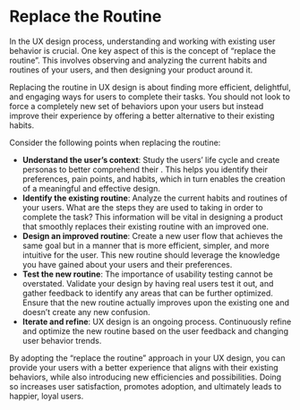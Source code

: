 # Replace the Routine

In the UX design process, understanding and working with existing user behavior is crucial. One key aspect of this is the concept of “replace the routine”. This involves observing and analyzing the current habits and routines of your users, and then designing your product around it.

Replacing the routine in UX design is about finding more efficient, delightful, and engaging ways for users to complete their tasks. You should not look to force a completely new set of behaviors upon your users but instead improve their experience by offering a better alternative to their existing habits.

Consider the following points when replacing the routine:

- **Understand the user’s context**: Study the users’ life cycle and create personas to better comprehend their . This helps you identify their preferences, pain points, and habits, which in turn enables the creation of a meaningful and effective design.
- **Identify the existing routine**: Analyze the current habits and routines of your users. What are the steps they are used to taking in order to complete the task? This information will be vital in designing a product that smoothly replaces their existing routine with an improved one.
- **Design an improved routine**: Create a new user flow that achieves the same goal but in a manner that is more efficient, simpler, and more intuitive for the user. This new routine should leverage the knowledge you have gained about your users and their preferences.
- **Test the new routine**: The importance of usability testing cannot be overstated. Validate your design by having real users test it out, and gather feedback to identify any areas that can be further optimized. Ensure that the new routine actually improves upon the existing one and doesn’t create any new confusion.
- **Iterate and refine**: UX design is an ongoing process. Continuously refine and optimize the new routine based on the user feedback and changing user behavior trends.

By adopting the “replace the routine” approach in your UX design, you can provide your users with a better experience that aligns with their existing behaviors, while also introducing new efficiencies and possibilities. Doing so increases user satisfaction, promotes adoption, and ultimately leads to happier, loyal users.

